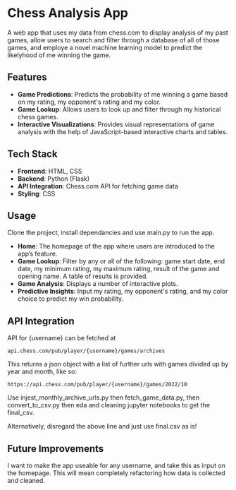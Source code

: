 # Chess Analysis App

A web app that uses my data from chess.com to display analysis of my past games, allow users to search and filter through a database of all of those games, and employe a novel machine learning model to predict the likelyhood of me winning the game.

## Features

- **Game Predictions**: Predicts the probability of me winning a game based on my rating, my opponent's rating and my color.
- **Game Lookup**: Allows users to look up and filter through my historical chess games.
- **Interactive Visualizations**: Provides visual representations of game analysis with the help of JavaScript-based interactive charts and tables.
  
## Tech Stack

- **Frontend**: HTML, CSS
- **Backend**: Python (Flask)
- **API Integration**: Chess.com API for fetching game data
- **Styling**: CSS

## Usage

Clone the project, install dependancies and use main.py to run the app.

- **Home**: The homepage of the app where users are introduced to the app’s feature.
- **Game Lookup**: Filter by any or all of the following: game start date, end date, my minimum rating, my maximum rating, result of the game and opening name. A table of results is provided.
- **Game Analysis**: Displays a number of interactive plots. 
- **Predictive Insights**: Input my rating, my opponent's rating, and my color choice to predict my win probability.
  
## API Integration

API for {username} can be fetched at
```plaintext
api.chess.com/pub/player/{username}/games/archives
```

This returns a json object with a list of further urls with games divided up by year and month, like so:
```plaintext
https://api.chess.com/pub/player/{username}/games/2022/10
```

Use injest_monthly_archive_urls.py then fetch_game_data.py, then convert_to_csv.py then eda and cleaning jupyter notebooks to get the final_csv.

Alternatively, disregard the above line and just use final.csv as is!

## Future Improvements
I want to make the app useable for any username, and take this as input on the homepage. This will mean completely refactoring how data is collected and cleaned.



  
